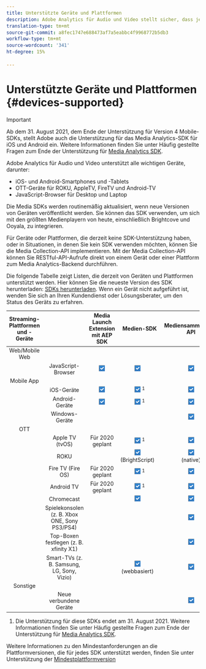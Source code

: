 ```yaml
---
title: Unterstützte Geräte und Plattformen
description: Adobe Analytics für Audio und Video stellt sicher, dass jeder Medienstream auf allen Geräten erfasst und in Berichten aufgeführt wird.
translation-type: tm+mt
source-git-commit: a8fec1747e688473af7a5eabbc4f9968772b5db3
workflow-type: tm+mt
source-wordcount: '341'
ht-degree: 15%

---
```



# Unterstützte Geräte und Plattformen {#devices-supported}

>[!IMPORTANT]
>
>Ab dem 31. August 2021, dem Ende der Unterstützung für Version 4 Mobile-SDKs, stellt Adobe auch die Unterstützung für das Media Analytics-SDK für iOS und Android ein.  Weitere Informationen finden Sie unter Häufig gestellte Fragen zum Ende der Unterstützung für [Media Analytics SDK](/help/sdk-implement/end-of-support-faqs.md).

Adobe Analytics für Audio und Video unterstützt alle wichtigen Geräte, darunter:

* iOS- und Android-Smartphones und -Tablets
* OTT-Geräte für ROKU, AppleTV, FireTV und Android-TV
* JavaScript-Browser für Desktop und Laptop

Die Media SDKs werden routinemäßig aktualisiert, wenn neue Versionen von Geräten veröffentlicht werden. Sie können das SDK verwenden, um sich mit den größten Medienplayern von heute, einschließlich Brightcove und Ooyala, zu integrieren.

Für Geräte oder Plattformen, die derzeit keine SDK-Unterstützung haben, oder in Situationen, in denen Sie kein SDK verwenden möchten, können Sie die Media Collection-API implementieren. Mit der Media Collection-API können Sie RESTful-API-Aufrufe direkt von einem Gerät oder einer Plattform zum Media Analytics-Backend durchführen.

Die folgende Tabelle zeigt Listen, die derzeit von Geräten und Plattformen unterstützt werden. Hier können Sie die neueste Version des SDK herunterladen: [SDKs herunterladen](https://docs.adobe.com/content/help/en/media-analytics/using/sdk-implement/download-sdks.html). Wenn ein Gerät nicht aufgeführt ist, wenden Sie sich an Ihren Kundendienst oder Lösungsberater, um den Status des Geräts zu erfahren.

| Streaming-Plattformen und -Geräte |  | Media Launch Extension mit AEP SDK | Medien-SDK | Mediensammlungs-API |
|:---------------------------:|:-----------------------------------------------:|:----------------------------:|:-------------------:|:--------------------:|
| Web/Mobile Web |  |  |  |  |
|  | JavaScript-Browser | ![](/help/assets/icon-blue-check.png) | ![](/help/assets/icon-blue-check.png)    | ![](/help/assets/icon-blue-check.png) |
| Mobile App |  |  |  |  |
|  | iOS-Geräte | ![](/help/assets/icon-blue-check.png) | ![](/help/assets/icon-blue-check.png) <sup>1</sup> | ![](/help/assets/icon-blue-check.png) |
|  | Android-Geräte | ![](/help/assets/icon-blue-check.png) | ![](/help/assets/icon-blue-check.png) <sup>1</sup> | ![](/help/assets/icon-blue-check.png) |
|  | Windows-Geräte |  |  | ![](/help/assets/icon-blue-check.png) |
| OTT |  |  |  |  |
|  | Apple TV (tvOS) | Für 2020 geplant | ![](/help/assets/icon-blue-check.png) <sup>1</sup> | ![](/help/assets/icon-blue-check.png) |
|  | ROKU |  | ![](/help/assets/icon-blue-check.png)   <br>(BrightScript)    | ![](/help/assets/icon-blue-check.png)<br>(native) |
|  | Fire TV (Fire OS) | Für 2020 geplant | ![](/help/assets/icon-blue-check.png) <sup>1</sup> | ![](/help/assets/icon-blue-check.png) |
|  | Android TV | Für 2020 geplant | ![](/help/assets/icon-blue-check.png) <sup>1</sup> | ![](/help/assets/icon-blue-check.png) |
|  | Chromecast |  | ![](/help/assets/icon-blue-check.png)    | ![](/help/assets/icon-blue-check.png) |
|  | Spielekonsolen (z. B. Xbox ONE, Sony PS3/PS4) |  |  | ![](/help/assets/icon-blue-check.png) |
|  | Top-Boxen festlegen (z. B. xfinity X1) |  |  | ![](/help/assets/icon-blue-check.png) |
|  | Smart-TVs (z. B. Samsung, LG, Sony, Vizio) |  | ![](/help/assets/icon-blue-check.png)   <br>(webbasiert)    | ![](/help/assets/icon-blue-check.png) |
| Sonstige |  |  |  |  |
|  | Neue verbundene Geräte |  |  | ![](/help/assets/icon-blue-check.png) |

1. Die Unterstützung für diese SDKs endet am 31. August 2021. Weitere Informationen finden Sie unter Häufig gestellte Fragen zum Ende der Unterstützung für [Media Analytics SDK](/help/sdk-implement/end-of-support-faqs.md).

Weitere Informationen zu den Mindestanforderungen an die Plattformversionen, die für jedes SDK unterstützt werden, finden Sie unter Unterstützung der [Mindestplattformversion](https://docs.adobe.com/content/help/en/media-analytics/using/sdk-implement/setup/setup-overview.html)
